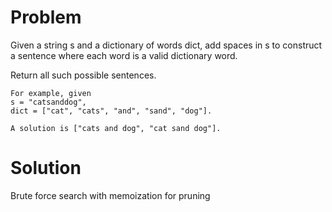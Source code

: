 Problem
===
Given a string s and a dictionary of words dict, add spaces in s to construct a sentence where each word is a valid dictionary word.

Return all such possible sentences.

    For example, given
    s = "catsanddog",
    dict = ["cat", "cats", "and", "sand", "dog"].

    A solution is ["cats and dog", "cat sand dog"].

Solution
===

Brute force search with memoization for pruning